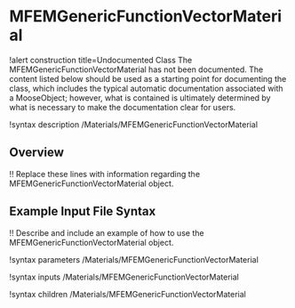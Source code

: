 # MFEMGenericFunctionVectorMaterial

!alert construction title=Undocumented Class
The MFEMGenericFunctionVectorMaterial has not been documented. The content listed below should be used as a starting point for
documenting the class, which includes the typical automatic documentation associated with a
MooseObject; however, what is contained is ultimately determined by what is necessary to make the
documentation clear for users.

!syntax description /Materials/MFEMGenericFunctionVectorMaterial

## Overview

!! Replace these lines with information regarding the MFEMGenericFunctionVectorMaterial object.

## Example Input File Syntax

!! Describe and include an example of how to use the MFEMGenericFunctionVectorMaterial object.

!syntax parameters /Materials/MFEMGenericFunctionVectorMaterial

!syntax inputs /Materials/MFEMGenericFunctionVectorMaterial

!syntax children /Materials/MFEMGenericFunctionVectorMaterial
